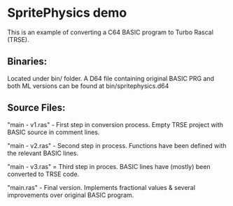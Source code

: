 SpritePhysics demo
==================

This is an example of converting a C64 BASIC program to Turbo Rascal (TRSE).


Binaries: 
---------
Located under bin/ folder. 
A D64 file containing original BASIC PRG and both ML versions can be found at bin/spritephysics.d64


Source Files:
-------------
"main - v1.ras" - First step in conversion process.  Empty TRSE project with BASIC source in comment lines.

"main - v2.ras" - Second step in process.  Functions have been defined with the relevant BASIC lines.

"main - v3.ras" = Third step in proces.  BASIC lines have (mostly) been converted to TRSE code.

"main.ras" - Final version.  Implements fractional values & several improvements over original BASIC program.
